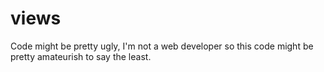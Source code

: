 views
=====

Code might be pretty ugly, I'm not a web developer so this code might be pretty 
amateurish to say the least.
